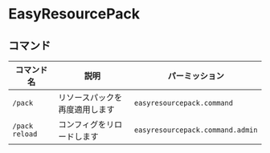 # EasyResourcePack

## コマンド

| コマンド名 | 説明 | パーミッション |
|----------|------|-------------|
| `/pack` | リソースパックを再度適用します | `easyresourcepack.command` |
| `/pack reload` | コンフィグをリロードします | `easyresourcepack.command.admin` |
